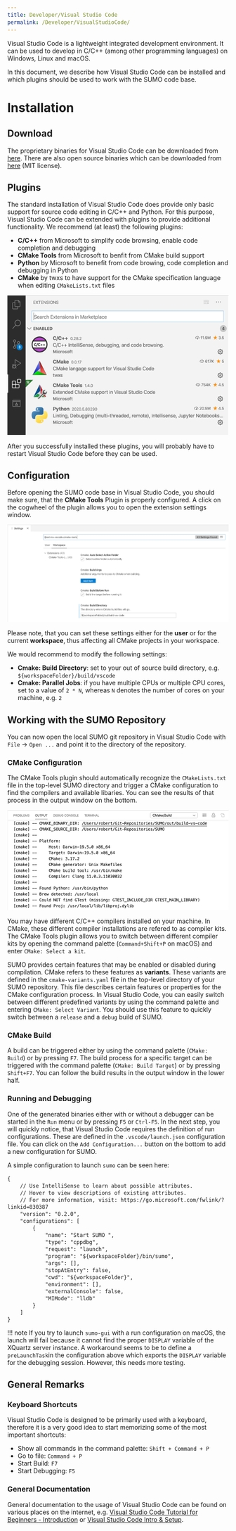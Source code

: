 ```yaml
---
title: Developer/Visual Studio Code
permalink: /Developer/VisualStudioCode/
---
```


Visual Studio Code is a lightweight integrated development environment. It can be used to develop in C/C++ (among other programming languages) on Windows, Linux and macOS. 

In this document, we describe how Visual Studio Code can be installed and which plugins should be used to work with the SUMO code base.

# Installation

## Download

The proprietary binaries for Visual Studio Code can be downloaded from [here](https://code.visualstudio.com/). There are also open source binaries which can be downloaded from [here](https://vscodium.com) (MIT license).



## Plugins

The standard installation of Visual Studio Code does provide only basic support for source code editing in C/C++ and Python. For this purpose, Visual Studio Code can be extended with plugins to provide additional functionality. We recommend (at least) the following plugins:

* **C/C++** from Microsoft to simplify code browsing, enable code completion and debugging
* **CMake Tools** from Microsoft to benfit from CMake build support 
* **Python** by Microsoft to benefit from code browing, code completion and debugging in Python
* **CMake** by twxs to have support for the CMake specification language when editing `CMakeLists.txt` files

![Visual Studio Code Recommended Plugins](../images/VSCodePlugins.png)

After you successfully installed these plugins, you will probably have to restart Visual Studio Code before they can be used.

## Configuration

Before opening the SUMO code base in Visual Studio Code, you should make sure, that the **CMake Tools** Plugin is properly configured. A click on the cogwheel of the plugin allows you to open the extension settings window.

![Visual Studio Code CMake Settings](../images/VSCodeSettings.png)

Please note, that you can set these settings either for the **user** or for the current **workspace**, thus affecting all CMake projects in your workspace.

We would recommend to modify the following settings:

* **Cmake: Build Directory**: set to your out of source build directory, e.g. `${workspaceFolder}/build/vscode`
* **Cmake: Parallel Jobs**: if you have multiple CPUs or multiple CPU cores, set to a value of `2 * N`, whereas `N` denotes the number of cores on your machine, e.g. `2`

## Working with the SUMO Repository

You can now open the local SUMO git repository in Visual Studio Code with `File` -> `Open ...` and point it to the directory of the repository. 

### CMake Configuration

The CMake Tools plugin should automatically recognize the `CMakeLists.txt` file in the top-level SUMO directory and trigger a CMake configuration to find the compilers and available libaries. You can see the results of that process in the output window on the bottom.

![Visual Studio Code CMake Configuration Output](../images/VSCodeCmakeConfig.png)

You may have different C/C++ compilers installed on your machine. In CMake, these different compiler installations are refered to as compiler kits. The CMake Tools plugin allows you to switch between different compiler kits by opening the command palette (`Command+Shift+P` on macOS) and enter `CMake: Select a kit`. 

SUMO provides certain features that may be enabled or disabled during compilation. CMake refers to these features as **variants**. These variants are defined in the `cmake-variants.yaml` file in the top-level directory of your SUMO repository. This file describes certain features or properties for the CMake configuration process. In Visual Studio Code, you can easily switch between different predefined variants by using the command palette and entering `CMake: Select Variant`. You should use this feature to quickly switch between a `release` and a `debug` build of SUMO. 

### CMake Build

A build can be triggered either by using the command palette (`CMake: Build`) or by pressing `F7`. The build process for a specific target can be triggered with the command palette (`CMake: Build Target`) or by pressing `Shift+F7`. You can follow the build results in the output window in the lower half. 

### Running and Debugging

One of the generated binaries either with or without a debugger can be started in the `Run` menu or by pressing `F5` or `Ctrl-F5`. In the next step, you will quickly notice, that Visual Studio Code requires the definition of run configurations. These are defined in the `.vscode/launch.json` configuration file. You can click on the `Add Configuration...` button on the bottom to add a new configuration for SUMO.

A simple configuration to launch `sumo` can be seen here:

```
{
    // Use IntelliSense to learn about possible attributes.
    // Hover to view descriptions of existing attributes.
    // For more information, visit: https://go.microsoft.com/fwlink/?linkid=830387
    "version": "0.2.0",
    "configurations": [
        {
            "name": "Start SUMO ",
            "type": "cppdbg",
            "request": "launch",
            "program": "${workspaceFolder}/bin/sumo",
            "args": [],
            "stopAtEntry": false,
            "cwd": "${workspaceFolder}",
            "environment": [],
            "externalConsole": false,
            "MIMode": "lldb"
        }
    ]
}
```

!!! note 
    If you try to launch `sumo-gui` with a run configuration on macOS, the launch will fail because it cannot find the proper `DISPLAY` variable of the XQuartz server instance. A workaround seems to be to define a `preLaunchTask`in the configuration above which exports the `DISPLAY` variable for the debugging session. However, this needs more testing.

## General Remarks

### Keyboard Shortcuts

Visual Studio Code is designed to be primarily used with a keyboard, therefore it is a very good idea to start memorizing some of the most important shortcuts:

* Show all commands in the command palette: `Shift + Command + P`
* Go to file: `Command + P`
* Start Build: `F7`
* Start Debugging: `F5`

### General Documentation

General documentation to the usage of Visual Studio Code can be found on various places on the internet, e.g. [Visual Studio Code Tutorial for Beginners - Introduction](https://www.youtube.com/watch?v=VqCgcpAypFQ) or [Visual Studio Code Intro & Setup](https://www.youtube.com/watch?v=fnPhJHN0jTE).
